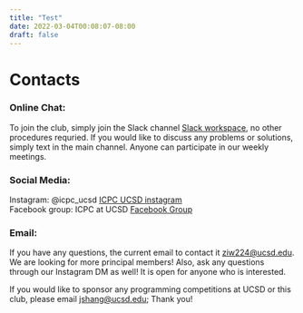 ```yaml
---
title: "Test"
date: 2022-03-04T00:08:07-08:00
draft: false
---
```


# Contacts

### Online Chat:
To join the club, simply join the Slack channel
[Slack workspace](https://join.slack.com/t/ucsdcp/signup), no other procedures requried. If you would like to discuss any problems or solutions, simply text in the main channel. Anyone can participate in our weekly meetings.

### Social Media:  
Instagram: @icpc_ucsd [ICPC UCSD instagram](https://www.instagram.com/icpc_ucsd/)  
Facebook group: ICPC at UCSD [Facebook Group](https://www.facebook.com/groups/461420271847583)

### Email:
If you have any questions, the current email to contact it [ziw224@ucsd.edu](mailto:ziw224@ucsd.edu). We are looking for more principal members!
  Also, ask any questions through our Instagram DM as well! It is open for anyone who is interested.

If you would like to sponsor any programming competitions at UCSD or this club, please email jshang@ucsd.edu; Thank you!

